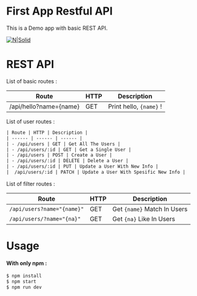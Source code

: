 # First App Restful API
This is a Demo app with basic REST API.

[![N|Solid](https://cldup.com/dTxpPi9lDf.thumb.png)](https://nodesource.com/products/s)

# REST API
List of basic routes :

| Route | HTTP | Description |
| ------ | ------ | ------ |
| /api/hello?name={name} | GET | Print hello, `{name}` ! |

List of user routes :

```diff
| Route | HTTP | Description |
| ------ | ------ | ------ |
| - /api/users | GET | Get All The Users |
| - /api/users/:id | GET | Get a Single User |
| - /api/users | POST | Create a User |
| - /api/users/:id | DELETE | Delete a User |
| - /api/users/:id | PUT | Update a User With New Info |
|  /api/users/:id | PATCH | Update a User With Spesific New Info |
```

List of filter routes :

| Route | HTTP | Description |
| ------ | ------ | ------ |
| `/api/users?name="{name}"` | GET | Get `{name}` Match In Users |
| `/api/users/?name="{na}"` | GET | Get `{na}` Like In Users |

# Usage

#### With only npm :
```sh
$ npm install
$ npm start
$ npm run dev
```
